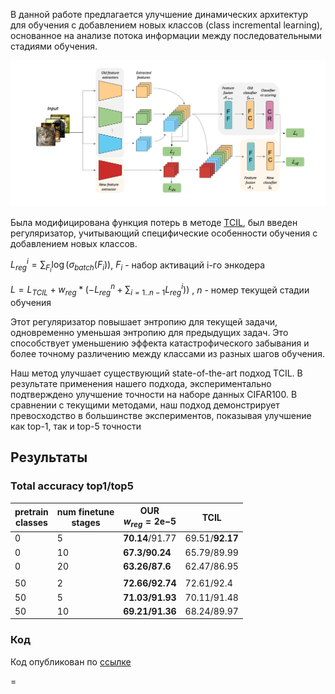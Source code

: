 В данной работе предлагается улучшение динамических архитектур для обучения с добавлением новых классов (class incremental learning),
основанное на анализе потока информации между последовательными стадиями обучения.

![TCIL architercture](https://raw.githubusercontent.com/YellowPancake/TCIL/main/pictures/TCIL.png)


Была модифицирована функция потерь в методе [TCIL](https://github.com/YellowPancake/TCIL), был введен регуляризатор, учитывающий специфические особенности обучения с добавлением новых классов.

$`L^{i}_{reg} = \sum_{F_i}\log\left(\sigma_{batch }\left(F_i\right ) \right )`$, $`F_i`$ - набор активаций i-го энкодера 

$`L = L_{TCIL} + w_{reg} * \left(-L^{n}_{reg} + \sum_{i=1..n-1} L^{i}_{reg}) \right )`$ , $`n`$ - номер текущей стадии обучения




Этот регуляризатор повышает энтропию для текущей задачи, одновременно уменьшая энтропию для предыдущих задач. Это способствует уменьшению эффекта катастрофического забывания и более точному различению между классами из разных шагов обучения.

Наш метод улучшает существующий state-of-the-art подход TCIL. В результате применения нашего подхода, экспериментально подтверждено улучшение точности на наборе данных CIFAR100.  В сравнении с текущими методами, наш подход демонстрирует превосходство в большинстве экспериментов, показывая улучшение как top-1, так и top-5 точности





## Результаты

### Total accuracy top1/top5


| pretrain <br/> classes | num finetune <br/> stages | OUR <br/>  $`w_{reg}=2\mathrm{e}{-5}`$ | TCIL            |
|------------------------|---------------------------|----------------------------------------|-----------------|
| 0                      | 5                         | **70.14**/91.77                        | 69.51/**92.17** |
| 0                      | 10                        | **67.3/90.24**                         | 65.79/89.99     |
| 0                      | 20                        | **63.26/87.6**                         | 62.47/86.95     |
|                        |                           |                                        |                 |
| 50                     | 2                         | **72.66/92.74**                        | 72.61/92.4      |
| 50                     | 5                         | **71.03/91.93**                        | 70.11/91.48     |
| 50                     | 10                        | **69.21/91.36**                        | 68.24/89.97     |



### Код 

Код опубликован по [ссылке](https://github.com/den-bibik/REGULIRIZED_TCIL)






=
